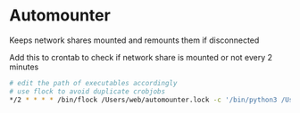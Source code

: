 # Automounter

Keeps network shares mounted and remounts them if disconnected

Add this to crontab to check if network share is mounted or not every 2 minutes

```bash
# edit the path of executables accordingly
# use flock to avoid duplicate crobjobs
*/2 * * * * /bin/flock /Users/web/automounter.lock -c '/bin/python3 /Users/web/main.py &> /Users/web/cron.log'
```